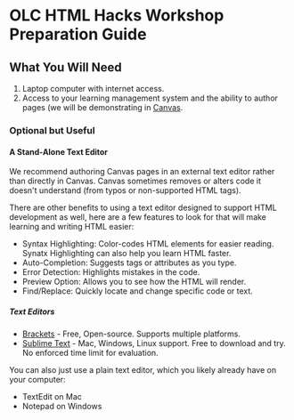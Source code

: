 
# OLC HTML Hacks Workshop Preparation Guide

## What You Will Need

1. Laptop computer with internet access.
2. Access to your learning management system and the ability to author pages (we will be demonstrating in [Canvas](https://www.instructure.com/canvas).

### Optional but Useful

#### A Stand-Alone Text Editor

We recommend authoring Canvas pages in an external text editor rather than directly in Canvas. Canvas sometimes removes or alters code it doesn't understand (from typos or non-supported HTML tags).

There are other benefits to using a text editor designed to support HTML development as well, here are a few features to look for that will make learning and writing HTML easier:

- Syntax Highlighting: Color-codes HTML elements for easier reading. Synatx Highlighting can also help you learn HTML faster.
- Auto-Completion: Suggests tags or attributes as you type.
- Error Detection: Highlights mistakes in the code.
- Preview Option: Allows you to see how the HTML will render.
- Find/Replace: Quickly locate and change specific code or text.

##### Text Editors

- [Brackets](https://brackets.io/) - Free, Open-source. Supports multiple platforms.
- [Sublime Text](http://www.sublimetext.com/) - Mac, Windows, Linux support. 
Free to download and try. No enforced time limit for evaluation.

You can also just use a plain text editor, which you likely already have on your computer:

- TextEdit on Mac
- Notepad on Windows